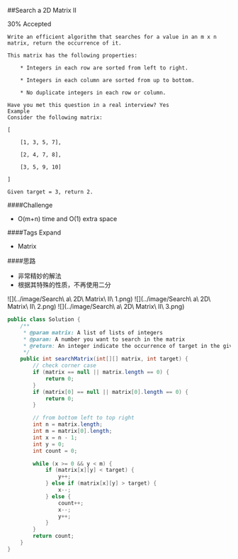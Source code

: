 ##Search a 2D Matrix II

30% Accepted

	Write an efficient algorithm that searches for a value in an m x n matrix, return the occurrence of it.

	This matrix has the following properties:

	    * Integers in each row are sorted from left to right.

	    * Integers in each column are sorted from up to bottom.

	    * No duplicate integers in each row or column.

	Have you met this question in a real interview? Yes
	Example
	Consider the following matrix:

	[

	    [1, 3, 5, 7],

	    [2, 4, 7, 8],

	    [3, 5, 9, 10]

	]

	Given target = 3, return 2.

####Challenge
- O(m+n) time and O(1) extra space

####Tags Expand
- Matrix

####思路
- 非常精妙的解法
- 根据其特殊的性质，不再使用二分

![](../image/Search\ a\ 2D\ Matrix\ II\ 1.png)
![](../image/Search\ a\ 2D\ Matrix\ II\ 2.png)
![](../image/Search\ a\ 2D\ Matrix\ II\ 3.png)


```java
public class Solution {
    /**
     * @param matrix: A list of lists of integers
     * @param: A number you want to search in the matrix
     * @return: An integer indicate the occurrence of target in the given matrix
     */
    public int searchMatrix(int[][] matrix, int target) {
        // check corner case
        if (matrix == null || matrix.length == 0) {
            return 0;
        }
        if (matrix[0] == null || matrix[0].length == 0) {
            return 0;
        }

        // from bottom left to top right
        int n = matrix.length;
        int m = matrix[0].length;
        int x = n - 1;
        int y = 0;
        int count = 0;

        while (x >= 0 && y < m) {
            if (matrix[x][y] < target) {
                y++;
            } else if (matrix[x][y] > target) {
                x--;
            } else {
                count++;
                x--;
                y++;
            }
        }
        return count;
    }
}
```


